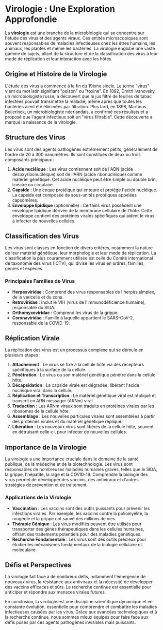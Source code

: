 # Virologie : Une Exploration Approfondie

La **virologie** est une branche de la microbiologie qui se concentre sur l'étude des virus et des agents viraux. Ces entités microscopiques sont souvent responsables de maladies infectieuses chez les êtres humains, les animaux, les plantes et même les bactéries. La virologie englobe une vaste gamme de sujets, allant de la structure et de la classification des virus à leur mode de réplication et leur interaction avec les hôtes.

## Origine et Histoire de la Virologie

L'étude des virus a commencé à la fin du 19ème siècle. Le terme "virus" vient du mot latin signifiant "poison" ou "toxine". En 1892, Dmitri Ivanovsky, un microbiologiste russe, a découvert que le jus filtré de feuilles de tabac infectées pouvait transmettre la maladie, même après que toutes les bactéries aient été éliminées par filtration. Plus tard, en 1898, Martinus Beijerinck, un microbiologiste néerlandais, a confirmé ces résultats et a proposé que l'agent infectieux soit un "virus filtrable". Cette découverte a marqué la naissance de la virologie.

## Structure des Virus

Les virus sont des agents pathogènes extrêmement petits, généralement de l'ordre de 20 à 300 nanomètres. Ils sont constitués de deux ou trois composants principaux :

1. **Acide nucléique** : Les virus contiennent soit de l'ADN (acide désoxyribonucléique) soit de l'ARN (acide ribonucléique) comme matériel génétique. Cet acide nucléique peut être simple ou double brin, linéaire ou circulaire.
2. **Capside** : Une coque protéique qui entoure et protège l'acide nucléique. La capside est composée de sous-unités protéiques appelées capsomères.
3. **Enveloppe lipidique** (optionnelle) : Certains virus possèdent une enveloppe lipidique dérivée de la membrane cellulaire de l'hôte. Cette enveloppe contient des protéines virales spécifiques qui aident le virus à infecter de nouvelles cellules.

## Classification des Virus

Les virus sont classés en fonction de divers critères, notamment la nature de leur matériel génétique, leur morphologie et leur mode de réplication. La classification la plus couramment utilisée est celle du Comité international de taxonomie des virus (ICTV), qui divise les virus en ordres, familles, genres et espèces.

### Principales Familles de Virus

- **Herpesviridae** : Comprend des virus responsables de l'herpès simplex, de la varicelle et du zona.
- **Retroviridae** : Inclut le VIH (virus de l'immunodéficience humaine), responsable du SIDA.
- **Orthomyxoviridae** : Comprend les virus de la grippe.
- **Coronaviridae** : Famille à laquelle appartient le SARS-CoV-2, responsable de la COVID-19.

## Réplication Virale

La réplication des virus est un processus complexe qui se déroule en plusieurs étapes :

1. **Attachement** : Le virus se fixe à la cellule hôte via des récepteurs spécifiques à la surface de la cellule.
2. **Pénétration** : Le virus ou son matériel génétique pénètre dans la cellule hôte.
3. **Décapsidation** : La capside virale est dégradée, libérant l'acide nucléique viral dans la cellule.
4. **Réplication et Transcription** : Le matériel génétique viral est répliqué et transcrit en ARN messager (ARNm) viral.
5. **Traduction** : Les ARNm viraux sont traduits en protéines virales par les ribosomes de la cellule hôte.
6. **Assemblage** : Les nouvelles particules virales sont assemblées à partir des protéines virales et du matériel génétique répliqué.
7. **Libération** : Les nouveaux virus sont libérés de la cellule hôte, souvent en détruisant celle-ci, pour infecter de nouvelles cellules.

## Importance de la Virologie

La virologie a une importance cruciale dans le domaine de la santé publique, de la médecine et de la biotechnologie. Les virus sont responsables de nombreuses maladies humaines graves, telles que le SIDA, la grippe, l'hépatite, la rage et la COVID-19. Comprendre la biologie des virus permet de développer des vaccins, des antiviraux et d'autres stratégies de prévention et de traitement.

### Applications de la Virologie

- **Vaccination** : Les vaccins sont des outils puissants pour prévenir les infections virales. Par exemple, les vaccins contre la poliomyélite, la rougeole et la grippe ont sauvé des millions de vies.
- **Thérapie Génique** : Les virus modifiés peuvent être utilisés pour transporter des gènes thérapeutiques dans les cellules humaines, offrant des traitements potentiels pour des maladies génétiques.
- **Recherche Fondamentale** : Les virus sont des outils précieux pour étudier les mécanismes fondamentaux de la biologie cellulaire et moléculaire.

## Défis et Perspectives

La virologie fait face à de nombreux défis, notamment l'émergence de nouveaux virus, la résistance aux antiviraux et la nécessité de développer des vaccins efficaces et sûrs. La recherche continue est essentielle pour anticiper et répondre aux menaces virales futures.

En conclusion, la virologie est une discipline scientifique dynamique et en constante évolution, essentielle pour comprendre et combattre les maladies infectieuses causées par les virus. Grâce aux avancées technologiques et à la recherche continue, nous sommes mieux équipés pour faire face aux défis posés par ces agents pathogènes invisibles mais puissants.